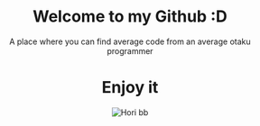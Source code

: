 <div align="center">
<h1>Welcome to my Github :D</h1>

<p>A place where you can find average code from an average otaku programmer</p>

<h1>Enjoy it</h1>

<div>
    <img title="Hori bb" alt="Hori bb" src="https://i.pinimg.com/originals/69/ac/c8/69acc835e4238a392ca6c108ee1b1269.gif">
</div>
</div>
